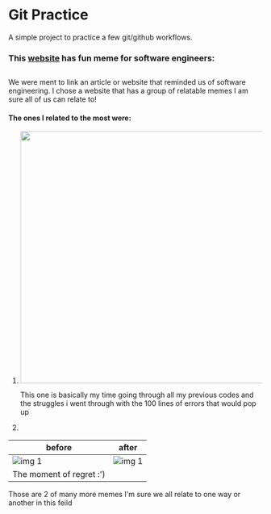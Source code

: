 # Git Practice
A simple project to practice a few git/github workflows.
### This [website](https://cheezburger.com/8944133/17-coding-memes-for-the-frustrated-software-engineer) has fun meme for software engineers:
## 
We were ment to link an article or website that reminded us of software engineering. I chose a website that has a group of relatable memes I am sure all of us can relate to!
#### The ones I related to the most were:
1. <img src="https://i.chzbgr.com/full/9340629760/hC701B4F2/expression-we-find-the-bug-we-fix-the-bug-nowwe-have-twobugs-now-we-have-three-bugs-m-imgflipcom" style="width:500px;">
    
    This one is basically my time going through all my previous codes and the struggles i went through with the 100 lines of errors that would pop up
2. 
|   before     |   after   |
|--------------|-----------|
|![img 1](https://i.chzbgr.com/full/9340631552/h8C3349D4/your-colleague-asks-if-youre-going-to-go-back-and-properly-document-your-code-no-i-dont-thinkiw) | ![img 1](https://miro.medium.com/max/875/0*Oy9xpi9WU2JDqnBf) |
|    The moment of regret :')   |

Those are 2 of many more memes I'm sure we all relate to one way or another in this feild
